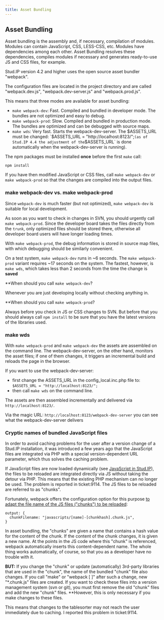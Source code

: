 ```yaml
---
title: Asset Bundling
---
```



## Asset Bundling
Asset bundling is the assembly and, if necessary, compilation of modules. Modules can contain JavaScript, CSS, LESS-CSS, etc. Modules have dependencies among each other. Asset Bundling resolves these dependencies, compiles modules if necessary and generates ready-to-use JS and CSS files, for example.


Stud.IP version 4.2 and higher uses the open source asset bundler "webpack".


The configuration files are located in the project directory and are called "webpack.dev.js", "webpack.dev-server.js" and "webpack.prod.js".


This means that three modes are available for asset bundling:


* `make webpack-dev`: Fast. Compiled and bundled in developer mode. The bundles are not optimized and easy to debug.
* `make webpack-prod`: Slow. Compiled and bundled in production mode. The bundles are optimized and can be debugged with source maps.
* `make wds`: Very fast. Starts the webpack-dev-server. The $ASSETS_URL must be changed: `$ASSETS_URL = "http://localhost:8123/";` (as of Stud.IP 4.4 the adjustment of the `$ASSETS_URL` is done automatically when the webpack-dev-server is running).


The npm packages must be installed **once** before the first `make` call:


`npm install`


If you have then modified JavaScript or CSS files, call `make webpack-dev` or `make webpack-prod` so that the changes are compiled into the output files.


### make webpack-dev vs. make webpack-prod


Since `webpack-dev` is much faster (but not optimized), `make webpack-dev` is suitable for local development.


As soon as you want to check in changes in SVN, you should urgently call `make webpack-prod`.
Since the developer board takes the files directly from the `trunk`, only optimized files should be stored there, otherwise all developer board users will have longer loading times.


With `make webpack-prod`, the debug information is stored in source map files, with which debugging should be similarly convenient.


On a test system, `make webpack-dev` runs in ~6 seconds. The `make webpack-prod` variant requires ~17 seconds on the system.
The fastest, however, is `make wds`, which takes less than 2 seconds from the time the change is **saved**




**When should you call `make webpack-dev`?


Whenever you are just developing locally without checking anything in.


**When should you call `make webpack-prod`?


Always before you check in JS or CSS changes to SVN. But before that you should always call `npm install` to be sure that you have the latest versions of the libraries used.




### make wds


With `make webpack-prod` and `make webpack-dev` the assets are assembled on the command line. The webpack-dev-server, on the other hand, monitors the asset files; if one of them changes, it triggers an incremental build and reloads the page in the browser.


If you want to use the webpack-dev-server:


* first change the ASSETS_URL in the config_local.inc.php file to: `$ASSETS_URL = "http://localhost:8123/";`
* then call `make wds` on the command line.


The assets are then assembled incrementally and delivered via `http://localhost:8123/`.


Via the magic URL: `http://localhost:8123/webpack-dev-server` you can see what the webpack-dev-server delivers




### Cryptic names of bundled JavaScript files


In order to avoid caching problems for the user after a version change of a Stud.IP installation, it was introduced a few years ago that the JavaScript files are integrated via PHP with a special version-dependent URL parameter, which thus solves the caching problem.


If JavaScript files are now loaded dynamically (see [JavaScript in Stud.IP](HowToJavascript)), the files to be reloaded are integrated directly via JS without taking the detour via PHP. This means that the existing PHP mechanism can no longer be used. The problem is reported in ticket:9114. The JS files to be reloaded are referred to as "chunks".


Fortunately, webpack offers the configuration option for this purpose [to adapt the file name of the JS files ("chunks") to be reloaded](https://webpack.js.org/configuration/output/#output-chunkfilename):


```shell
output: {
  chunkFilename: "javascripts/[name]-[chunkhash].chunk.js",
}
```


In asset bundling, the "chunks" are given a name that contains a hash value for the content of the chunk.
If the content of the chunk changes, it is given a new name. At the points in the JS code where this "chunk" is referenced, webpack automatically inserts this content-dependent name. The whole thing works automatically, of course, so that you as a developer have no trouble with it.


**BUT:** If you change the "chunk" or update (automatically) 3rd-party libraries that are used in the "chunk", the name of the bundled "chunk" file also changes. If you call "make" or "webpack [ ]" after such a change, new "*.chunk.js" files are created. If you want to check these files into a version management system (svn or git), you must first remove the old "chunk" files and add the new "chunk" files. **However, this is only necessary if you make changes to these files.


This means that changes to the tablesorter may not reach the user immediately due to caching. I reported this problem in ticket:9114.
